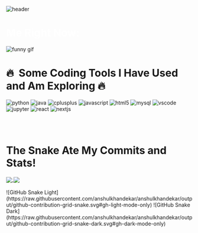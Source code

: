 ![header](https://capsule-render.vercel.app/api?type=venom&color=timeGradient&height=300&section=header&text=Hi,%20I'm%20Anshul&fontSize=90&animation=twinkling&fontColor=FF0000)


<h1 align="left" style="color:white; font-weight: bold;">Me Right Now:</h1>

<p align="left">
  <img src="https://media.tenor.com/8iDqwdLKzJAAAAAj/cat-throwing-fire.gif" alt="funny gif"/>
</p>

<h1> 🔥 &nbsp;Some Coding Tools I Have Used and Am Exploring 🔥</h1>
<p align="left">
  <img src="https://cdn.jsdelivr.net/gh/devicons/devicon@latest/icons/python/python-original-wordmark.svg" alt="python" width="45" height="45"/>
  <img src="https://cdn.jsdelivr.net/gh/devicons/devicon@latest/icons/java/java-original-wordmark.svg" alt="java" width="45" height="45"/>
  <img src="https://cdn.jsdelivr.net/gh/devicons/devicon@latest/icons/cplusplus/cplusplus-original.svg" alt="cplusplus" width="45" height="45"/>
  <img src="https://cdn.jsdelivr.net/gh/devicons/devicon@latest/icons/javascript/javascript-original.svg" alt="javascript" width="45" height="45"/>
  <img src="https://cdn.jsdelivr.net/gh/devicons/devicon@latest/icons/html5/html5-original.svg" alt="html5" width="45" height="45"/>
  <img src="https://cdn.jsdelivr.net/gh/devicons/devicon@latest/icons/mysql/mysql-original-wordmark.svg" alt="mysql" width="45" height="45"/>
  <img src="https://cdn.jsdelivr.net/gh/devicons/devicon@latest/icons/vscode/vscode-original.svg" alt="vscode" width="45" height="45"/>
  <img src="https://cdn.jsdelivr.net/gh/devicons/devicon@latest/icons/jupyter/jupyter-original-wordmark.svg" alt="jupyter" width="45" height="45"/>
  <img src="https://cdn.jsdelivr.net/gh/devicons/devicon@latest/icons/react/react-original.svg" alt="react" width="45" height="45"/>
  <img src="https://cdn.jsdelivr.net/gh/devicons/devicon@latest/icons/nextjs/nextjs-original.svg" alt="nextjs" width="45" height="45"/>
</p>

<br>
<br>
<h1> The Snake Ate My Commits and Stats! </h1>

<a href="https://github.com/anshulkhandekar/github-readme-stats">
  <img height=200 align="center" src="https://github-readme-stats.vercel.app/api?username=anshulkhandekar" />
</a>
<a href="https://github.com/anshulkhandekar/convoychat">
  <img height=200 align="center" src="https://github-readme-stats.vercel.app/api/top-langs?username=anshulkhandekar&layout=compact&langs_count=8&card_width=320" />
</a>

<br>
<br>
![GitHub Snake Light](https://raw.githubusercontent.com/anshulkhandekar/anshulkhandekar/output/github-contribution-grid-snake.svg#gh-light-mode-only)
![GitHub Snake Dark](https://raw.githubusercontent.com/anshulkhandekar/anshulkhandekar/output/github-contribution-grid-snake-dark.svg#gh-dark-mode-only)
